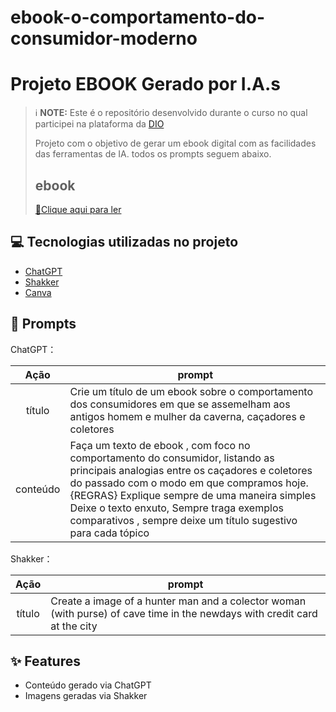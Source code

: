 # ebook-o-comportamento-do-consumidor-moderno
# Projeto EBOOK Gerado por I.A.s


 > ℹ️ **NOTE:** Este é o repositório desenvolvido durante o curso no qual participei na plataforma da [DIO](https://dio.me)
>
> Projeto com o objetivo de gerar um ebook digital com as facilidades das ferramentas de IA. todos os prompts
seguem abaixo.
>
>
>## ebook
>
> [📕Clique aqui para ler]([https://www.canva.com/design/DAGXCCXyU_c/Rfe86I0380JxnPlwS0Ywxg/edit?utm_content=DAGXCCXyU_c&utm_campaign=designshare&utm_medium=link2&utm_source=sharebutton)

## 💻 Tecnologias utilizadas no projeto

- [ChatGPT](https://chat.openai.com/) 
- [Shakker](https://www.shakker.ai/pt/home)
- [Canva](https://www.canva.com/)

## 🧠 Prompts

ChatGPT：

|   Ação   | prompt                                                                                                                                                                                                                                                                         |
| :------: | ------------------------------------------------------------------------------------------------------------------------------------------------------------------------------------------------------------------------------------------------------------------------------ |
|  título  | Crie um título de um ebook sobre o comportamento dos consumidores em que se assemelham aos antigos homem e mulher da caverna, caçadores e coletores                                                        |
| conteúdo | Faça um texto de ebook , com foco no comportamento do consumidor, listando as principais analogias entre os caçadores e coletores do passado com o modo em que compramos hoje.{REGRAS} Explique sempre de uma maneira simples Deixe o texto enxuto, Sempre traga exemplos comparativos , sempre deixe um título sugestivo para cada tópico |


Shakker：

|  Ação  | prompt                                                                                 |
| :----: | -------------------------------------------------------------------------------------- |
| título | Create a image of a hunter man and a colector woman (with purse) of cave time in the newdays with credit card at the city |

## ✨ Features

- Conteúdo gerado via ChatGPT
- Imagens geradas via Shakker
